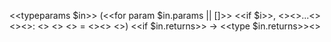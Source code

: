 <<typeparams $in>>
(<<for param $in.params || []>>
  <<if $i>>, <</if>><<if param.rest>>...<</if>>
  <<if param.name>><<h param.name>>: <</if>>
  <<type param>>
  <<if param.default>> = <<h param.default>><</if>>
 <</for>>)
<<if $in.returns>> → <<type $in.returns>><</if>>
